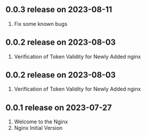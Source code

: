 ## 0.0.3 release on 2023-08-11
1. Fix some known bugs
## 0.0.2 release on 2023-08-03
1. Verification of Token Validity for Newly Added nginx
## 0.0.2 release on 2023-08-03
1. Verification of Token Validity for Newly Added nginx
## 0.0.1 release on 2023-07-27
1. Welcome to the Nginx
2. Nginx Initial Version